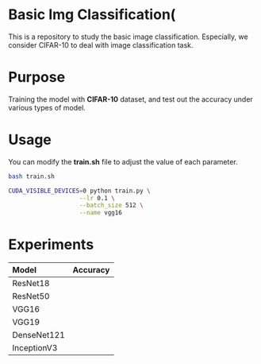 # Basic Img Classification(

This is a repository to study the basic image classification.
Especially, we consider CIFAR-10 to deal with image classification task.

# Purpose
Training the model with **CIFAR-10** dataset, and test out the accuracy under various types of model.

# Usage
You can modify the **train.sh** file to adjust the value of each parameter.

```bash
bash train.sh
```
```bash
CUDA_VISIBLE_DEVICES=0 python train.py \
                    --lr 0.1 \
                    --batch_size 512 \
                    --name vgg16
```

# Experiments

| Model |  Accuracy  |  
| :------------ | :------------|
| ResNet18 | |
| ResNet50 | |
| VGG16 | |
| VGG19 | |
| DenseNet121 | |
| InceptionV3 | |

